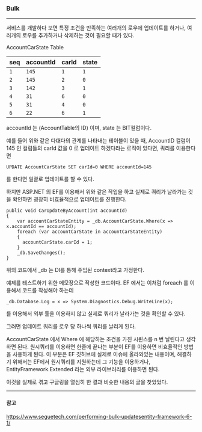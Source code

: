 ### Bulk
---
서비스를 개발하다 보면 특정 조건을 만족하는 여러개의 로우에 업데이트를 하거나, 여러개의 로우를 추가하거나 삭제하는 것이 필요할 때가 있다.

AccountCarState Table

| seq | accountId | carId | state |
| --- | --- | --- | --- |
| `1` | `145` | `1` | `1` |
| `2` | `145` | `2` | `0` |
| `3` | `142` | `3` | `1` |
| `4` | `31` | `6` | `0` |
| `5` | `31` | `4` | `0` |
| `6` | `22` | `6` | `1` |

accountId 는 (AccountTable의 ID) 이며, state 는 BIT컬럼이다.

예를 들어 위와 같은 다대다의 관계를 나타내는 테이블이 있을 때, AccountID 컬럼이 145 인 컬럼들의 carId 값을 0 로 업데이트 하겠다라는 로직이 있다면, 쿼리를 이용한다면

```UPDATE AccountCarState SET carId=0 WHERE accountId=145 ```

를 한다면 일괄로 업데이트를 할 수 있다.

하지만 ASP.NET 의 EF를 이용해서 위와 같은 작업을 하고 실제로 쿼리가 날라가는 것을 확인하면 굉장히 비효율적으로 업데이트를 진행한다.

```
public void CarUpdateByAccount(int accountId)
{
    var accountCarStateEntity = _db.AccountCarState.Where(x => x.accountId == accountId);
    foreach (var accountCarState in accountCarStateEntity)
    {
      accountCarState.carId = 1;
    }
    _db.SaveChanges();
}

```

위의 코드에서 _db 는 DI를 통해 주입된 context라고 가정한다.

예제를 테스트하기 위한 메모장으로 작성한 코드이다. EF 에서는 이처럼 foreach 를 이용해서 코드를 작성해야 하는데

```_db.Database.Log = x => System.Diagnostics.Debug.WriteLine(x);```

를 이용해서 외부 툴을 이용하지 않고 실제로 쿼리가 날라가는 것을 확인할 수 있다.

그러면 업데이트 쿼리를 로우 당 하나씩 쿼리를 날리게 된다.

AccountCarState 에서 Where 에 해당하는 조건을 가진 시퀸스를 n 번 날린다고 생각하면 된다. 원시쿼리를 이용하면 한줄에 끝나는 부분이 EF를 이용하면 비효율적인 방법을 사용하게 된다. 이 부분은 EF 깃허브에 실제로 이슈에 올라와있는 내용이며, 해결하기 위해서는 EF에서 원시쿼리를 지원하는데 그 기능을 이용하거나, EntityFramework.Extended 라는 외부 라이브러리를 이용하면 된다.

이것을 실제로 겪고 구글링을 열심히 한 결과 비슷한 내용의 글을 찾았었다.

---
#### 참고
https://www.seguetech.com/performing-bulk-updatesentity-framework-6-1/